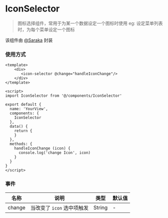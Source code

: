 IconSelector
====

> 图标选择组件，常用于为某一个数据设定一个图标时使用
> eg: 设定菜单列表时，为每个菜单设定一个图标

该组件由 [@Saraka](https://github.com/saraka-tsukai) 封装



### 使用方式

```vue
<template>
	<div>
       <icon-selector @change="handleIconChange"/>
    </div>
</template>

<script>
import IconSelector from '@/components/IconSelector'

export default {
  name: 'YourView',
  components: {
    IconSelector
  },
  data() {
    return {
    }
  },
  methods: {
    handleIconChange (icon) {
      console.log('change Icon', icon)
    }
  }
}
</script>
```



### 事件


| 名称   | 说明                       | 类型   | 默认值 |
| ------ | -------------------------- | ------ | ------ |
| change | 当改变了 `icon` 选中项触发 | String | -      |
